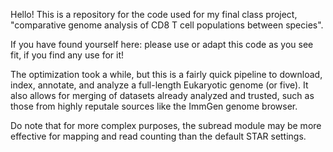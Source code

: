 Hello! This is a repository for the code used for my final class project, "comparative genome analysis of CD8 T cell populations between species". 

If you have found yourself here: please use or adapt this code as you see fit, if you find any use for it! 

The optimization took a while, but this is a fairly quick pipeline to download, index, annotate, and analyze a full-length Eukaryotic genome (or five). 
It also allows for merging of datasets already analyzed and trusted, such as those from highly reputale sources like the ImmGen genome browser. 

Do note that for more complex purposes, the subread module may be more effective for mapping and read counting than the default STAR settings. 
